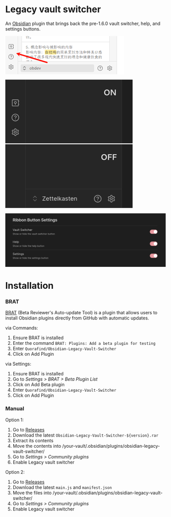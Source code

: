 # Legacy vault switcher

An [Obsidian](https://obsidian.md/) plugin that brings back the pre-1.6.0 vault switcher, help, and settings buttons.

![img.png](./media/usage.png)

![legacy-vault-on.png](./media/vault-on.png)
![legacy-vault-off.png](./media/vault-off.png)

![legacy-vault-settings.png](./media/switcher-settings.png)

# Installation

### BRAT

[BRAT](https://github.com/TfTHacker/obsidian42-brat) (Beta Reviewer's Auto-update Tool) is a plugin that allows users to
install Obsidian plugins directly from GitHub with automatic updates.

via Commands:

1. Ensure BRAT is installed
2. Enter the command `BRAT: Plugins: Add a beta plugin for testing`
3. Enter `Quorafind/Obsidian-Legacy-Vault-Switcher`
4. Click on Add Plugin

via Settings:

1. Ensure BRAT is installed
2. Go to *Settings > BRAT > Beta Plugin List*
3. Click on Add Beta plugin
4. Enter `Quorafind/Obsidian-Legacy-Vault-Switcher`
5. Click on Add Plugin

### Manual

Option 1:

1. Go to [Releases](https://github.com/Quorafind/Obsidian-Legacy-Vault-Switcher/releases)
2. Download the latest `Obsidian-Legacy-Vault-Switcher-${version}.rar`
3. Extract its contents
4. Move the contents into /your-vault/.obsidian/plugins/obsidian-legacy-vault-switcher/
5. Go to *Settings > Community plugins*
6. Enable Legacy vault switcher

Option 2:

1. Go to [Releases](https://github.com/Quorafind/Obsidian-Legacy-Vault-Switcher/releases)
2. Download the latest `main.js` and `manifest.json`
3. Move the files into /your-vault/.obsidian/plugins/obsidian-legacy-vault-switcher/
5. Go to *Settings > Community plugins*
6. Enable Legacy vault switcher
